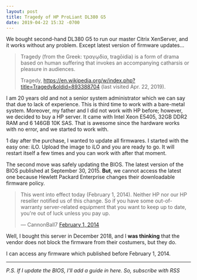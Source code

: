 ```yaml
---
layout: post
title: Tragedy of HP ProLiant DL380 G5
date: 2019-04-22 15:32 -0700
---
```


We bought second-hand DL380 G5 to run our master Citrix XenServer, and it works
without any problem. Except latest version of firmware updates...

> Tragedy (from the Greek: τραγῳδία, tragōidia) is a form of drama based on
> human suffering that invokes an accompanying catharsis or pleasure in
> audiences.
>
> Tragedy, https://en.wikipedia.org/w/index.php?title=Tragedy&oldid=893388704
> (last visited Apr. 22, 2019).

I am 20 years old and not a senior system administrator which we can say that
due to lack of experience. This is third time to work with a bare-metal system.
Moreover, my father and I did not work with HP before; however, we decided to
buy a HP server. It came with Intel Xeon E5405, 32GB DDR2 RAM and 6 146GB 10K
SAS. That is awesome since the hardware works with no error, and we started to
work with.

1 day after the purchase, I wanted to update all firmwares. I started with the
easy one: iLO. Upload the image to iLO and you are ready to go. It will restart
itself a few times and you can work with after that moment.

The second move was safely updating the BIOS. The latest version of the BIOS
published at September 30, 2015. **But**, we cannot access the latest one
because Hewlett Packard Enterprise changes their downloadable firmware policy.

> This went into effect today (February 1, 2014). Neither HP nor our HP reseller
> notified us of this change. So if you have some out-of-warranty server-related
> equipment that you want to keep up to date, you're out of luck unless you pay
> up.
>
> &mdash; CannonBall7 [February 1, 2014][hp-blocks-fw-updates-without-warranty]

Well, I bought this server in December 2018, and I **was thinking** that the
vendor does not block the firmware from their costumers, but they do.

I can access any firmware which published before February 1, 2014.

---

*P.S. If I update the BIOS, I'll add a guide in here. So, subscribe with RSS*

[hp-blocks-fw-updates-without-warranty]: https://www.reddit.com/r/sysadmin/comments/1wrake/hp_now_blocks_firmware_updates_for_products/
